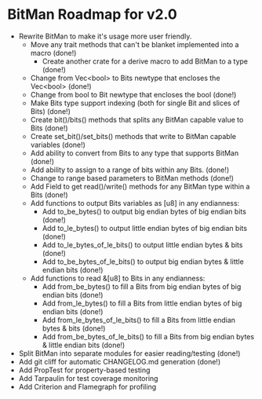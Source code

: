 BitMan Roadmap for v2.0
=======================

- Rewrite BitMan to make it's usage more user friendly.
  - Move any trait methods that can't be blanket implemented into a macro (done!)
    - Create another crate for a derive macro to add BitMan to a type (done!)
  - Change from Vec\<bool> to Bits newtype that encloses the Vec\<bool> (done!)
  - Change from bool to Bit newtype that encloses the bool (done!)
  - Make Bits type support indexing (both for single Bit and slices of Bits) (done!)
  - Create bit()/bits() methods that splits any BitMan capable value to Bits (done!)
  - Create set_bit()/set_bits() methods that write to BitMan capable variables (done!)
  - Add ability to convert from Bits to any type that supports BitMan (done!)
  - Add ability to assign to a range of bits within any Bits. (done!)
  - Change to range based parameters to BitMan methods (done!)
  - Add Field to get read()/write() methods for any BitMan type within a Bits (done!)
  - Add functions to output Bits variables as [u8] in any endianness:
    - Add to_be_bytes() to output big endian bytes of big endian bits (done!)
    - Add to_le_bytes() to output little endian bytes of big endian bits (done!)
    - Add to_le_bytes_of_le_bits() to output little endian bytes & bits (done!)
    - Add to_be_bytes_of_le_bits() to output big endian bytes & little endian bits (done!)
  - Add functions to read &[u8] to Bits in any endianness:
    - Add from_be_bytes() to fill a Bits from big endian bytes of big endian bits (done!)
    - Add from_le_bytes() to fill a Bits from little endian bytes of big endian bits (done!)
    - Add from_le_bytes_of_le_bits() to fill a Bits from little endian bytes & bits (done!)
    - Add from_be_bytes_of_le_bits() to fill a Bits from big endian bytes & little endian bits (done!)
- Split BitMan into separate modules for easier reading/testing (done!)
- Add git cliff for automatic CHANGELOG.md generation (done!)
- Add PropTest for property-based testing
- Add Tarpaulin for test coverage monitoring
- Add Criterion and Flamegraph for profiling
